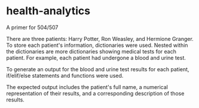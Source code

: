 # health-analytics
A primer for 504/507

There are three patients: Harry Potter, Ron Weasley, and Hermione Granger. To store each patient's information, dictionaries were used. Nested within the dictionaries are more dictionaries showing medical tests for each patient. For example, each patient had undergone a blood and urine test.

To generate an output for the blood and urine test results for each patient, if/elif/else statements and functions were used. 

The expected output includes the patient's full name, a numerical representation of their results, and a corresponding description of those results.


